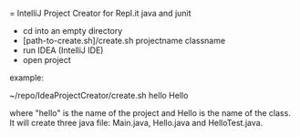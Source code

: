 = IntelliJ Project Creator for Repl.it java and junit

* cd into an empty directory
* [path-to-create.sh]/create.sh projectname classname
* run IDEA (IntelliJ IDE)
* open project

example:

~/repo/IdeaProjectCreator/create.sh hello Hello

where "hello" is the name of the project and Hello is the name of the class.
It will create three java file: Main.java, Hello.java and HelloTest.java.

